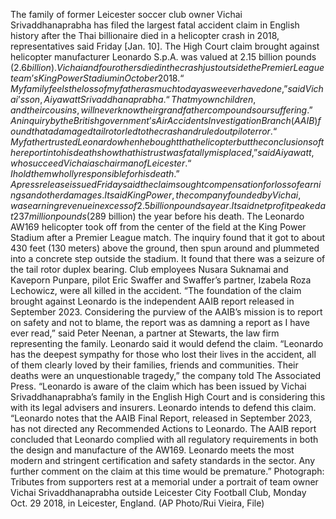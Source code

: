 The family of former Leicester soccer club owner Vichai Srivaddhanaprabha has filed the largest fatal accident claim in English history after the Thai billionaire died in a helicopter crash in 2018, representatives said Friday [Jan. 10].
The High Court claim brought against helicopter manufacturer Leonardo S.p.A. was valued at 2.15 billion pounds ($2.6 billion).
Vichai and four others died in the crash just outside the Premier League team’s King Power Stadium in October 2018.
“My family feels the loss of my father as much today as we ever have done,” said Vichai’s son, Aiyawatt Srivaddhanaprabha. “That my own children, and their cousins, will never know their grandfather compounds our suffering.”
An inquiry by the British government’s Air Accidents Investigation Branch (AAIB) found that a damaged tail rotor led to the crash and ruled out pilot error.
“My father trusted Leonardo when he bought that helicopter but the conclusions of the report into his death show that his trust was fatally misplaced,” said Aiyawatt, who succeed Vichai as chairman of Leicester. “I hold them wholly responsible for his death.”
A press release issued Friday said the claim sought compensation for loss of earnings and other damages. It said King Power, the company founded by Vichai, was earning revenue in excess of 2.5 billion pounds a year. It said net profit peaked at 237 million pounds ($289 billion) the year before his death.
The Leonardo AW169 helicopter took off from the center of the field at the King Power Stadium after a Premier League match. The inquiry found that it got to about 430 feet (130 meters) above the ground, then spun around and plummeted into a concrete step outside the stadium. It found that there was a seizure of the tail rotor duplex bearing.
Club employees Nusara Suknamai and Kaveporn Punpare, pilot Eric Swaffer and Swaffer’s partner, Izabela Roza Lechowicz, were all killed in the accident.
“The foundation of the claim brought against Leonardo is the independent AAIB report released in September 2023. Considering the purview of the AAIB’s mission is to report on safety and not to blame, the report was as damning a report as I have ever read,” said Peter Neenan, a partner at Stewarts, the law firm representing the family.
Leonardo said it would defend the claim.
“Leonardo has the deepest sympathy for those who lost their lives in the accident, all of them clearly loved by their families, friends and communities. Their deaths were an unquestionable tragedy,” the company told The Associated Press. “Leonardo is aware of the claim which has been issued by Vichai Srivaddhanaprabha’s family in the English High Court and is considering this with its legal advisers and insurers. Leonardo intends to defend this claim.
“Leonardo notes that the AAIB Final Report, released in September 2023, has not directed any Recommended Actions to Leonardo. The AAIB report concluded that Leonardo complied with all regulatory requirements in both the design and manufacture of the AW169. Leonardo meets the most modern and stringent certification and safety standards in the sector. Any further comment on the claim at this time would be premature.”
Photograph: Tributes from supporters rest at a memorial under a portrait of team owner Vichai Srivaddhanaprabha outside Leicester City Football Club, Monday Oct. 29 2018, in Leicester, England. (AP Photo/Rui Vieira, File)